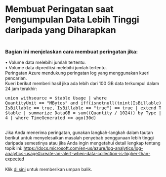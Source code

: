 <H1>Membuat Peringatan saat Pengumpulan Data Lebih Tinggi daripada yang Diharapkan</H1>
    <h3><br>
      Bagian ini menjelaskan cara membuat peringatan jika:</h3>
    <div>• Volume data melebihi jumlah tertentu.<br>
      • Volume data diprediksi melebihi jumlah tertentu.<br>
    </div>
    <div>Peringatan Azure mendukung peringatan log yang menggunakan kueri pencarian.<br>
      Kueri berikut memberi hasil jika ada lebih dari 100 GB data terkumpul dalam 24 jam terakhir:</div>
    <pre>union withsource = $table Usage | where<br>QuantityUnit == "MBytes" and iff(isnotnull(toint(IsBillable)),<br>IsBillable == true, IsBillable == "true") == true | extend Type =<br>$table | summarize DataGB = sum((Quantity / 1024)) by Type | where DataGB &gt;<br>4 | where TimeGenerated &gt;= ago(30d)</pre><div><br></div><div>Jika Anda menerima peringatan, gunakan langkah-langkah dalam tautan berikut untuk menyelesaikan masalah penyebab penggunaan lebih tinggi daripada semestinya atau jika Anda ingin mengetahui detail lengkap tentang topik ini: <a href="https://docs.microsoft.com/en-us/azure/log-analytics/log-analytics-usage#create-an-alert-when-data-collection-is-higher-than-expected" target="_blank">https://docs.microsoft.com/en-us/azure/log-analytics/log-analytics-usage#create-an-alert-when-data-collection-is-higher-than-expected</a><br></div><div>
    <div><br>
    </div>
    <div>Klik <a href="mailto:SHub_Feedback_RC@Microsoft.com?subject=Resource%20Center%20Feedback%3A%20%3CInsert%20feedback%20topic%3E%3E&amp;body=%3C%3Cplease%20submit%20your%20feedback%20with%20enough%20detail%20on%20the%20problem%2C%20reproduction%20steps%20and%20what%20you%20desire%20to%20happen%3E%3E" >di sini</a> untuk memberikan umpan balik. </div>
    <div><br>
    </div>
    <div></div>